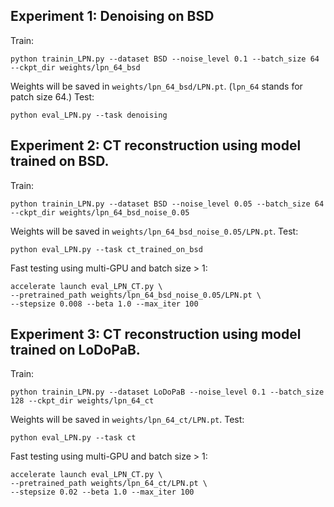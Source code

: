 ## Experiment 1: Denoising on BSD
Train:
```
python trainin_LPN.py --dataset BSD --noise_level 0.1 --batch_size 64 --ckpt_dir weights/lpn_64_bsd
```
Weights will be saved in `weights/lpn_64_bsd/LPN.pt`. (`lpn_64` stands for patch size 64.)
Test:
```
python eval_LPN.py --task denoising
```

## Experiment 2: CT reconstruction using model trained on BSD.
Train:
```
python trainin_LPN.py --dataset BSD --noise_level 0.05 --batch_size 64 --ckpt_dir weights/lpn_64_bsd_noise_0.05
```
Weights will be saved in `weights/lpn_64_bsd_noise_0.05/LPN.pt`.
Test:
```
python eval_LPN.py --task ct_trained_on_bsd
```
Fast testing using multi-GPU and batch size > 1:
```
accelerate launch eval_LPN_CT.py \
--pretrained_path weights/lpn_64_bsd_noise_0.05/LPN.pt \
--stepsize 0.008 --beta 1.0 --max_iter 100
```

## Experiment 3: CT reconstruction using model trained on LoDoPaB.
Train:
```
python trainin_LPN.py --dataset LoDoPaB --noise_level 0.1 --batch_size 128 --ckpt_dir weights/lpn_64_ct
```
Weights will be saved in `weights/lpn_64_ct/LPN.pt`.
Test:
```
python eval_LPN.py --task ct
```
Fast testing using multi-GPU and batch size > 1:
```
accelerate launch eval_LPN_CT.py \
--pretrained_path weights/lpn_64_ct/LPN.pt \
--stepsize 0.02 --beta 1.0 --max_iter 100
```
